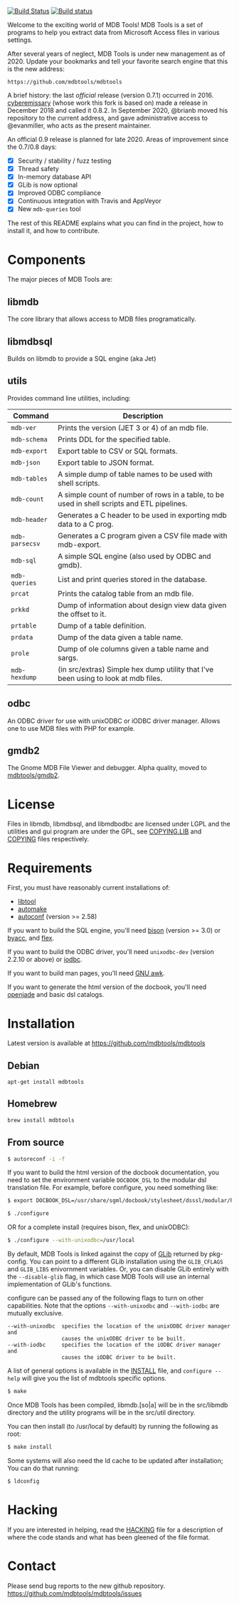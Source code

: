 [![Build Status](https://travis-ci.org/evanmiller/mdbtools.svg?branch=master)](https://travis-ci.org/evanmiller/mdbtools)
[![Build status](https://ci.appveyor.com/api/projects/status/22wwy5d0rrmk6e3c/branch/master?svg=true)](https://ci.appveyor.com/project/evanmiller/mdbtools/branch/master)

Welcome to the exciting world of MDB Tools! MDB Tools is a set of programs to
help you extract data from Microsoft Access files in various settings.

After several years of neglect, MDB Tools is under new management as of 2020.
Update your bookmarks and tell your favorite search engine that this is the new
address:

    https://github.com/mdbtools/mdbtools

A brief history: the last *official* release (version 0.7.1) occurred in 2016.
[cyberemissary](https://github.com/cyberemissary) (whose work this fork is
based on) made a release in December 2018 and called it 0.8.2. In September
2020, @brianb moved his repository to the current address, and gave
administrative access to @evanmiller, who acts as the present maintainer.

An official 0.9 release is planned for late 2020. Areas of improvement since
the 0.7/0.8 days:

- [x] Security / stability / fuzz testing
- [x] Thread safety
- [x] In-memory database API
- [x] GLib is now optional
- [x] Improved ODBC compliance
- [x] Continuous integration with Travis and AppVeyor
- [x] New `mdb-queries` tool

The rest of this README explains what you can find in the project, how to
install it, and how to contribute.

# Components

The major pieces of MDB Tools are:

## libmdb

The core library that allows access to MDB files programatically.

## libmdbsql

Builds on libmdb to provide a SQL engine (aka Jet)

## utils

Provides command line utilities, including:

| Command | Description |
| ------- | ----------- |
| `mdb-ver` | Prints the version (JET 3 or 4) of an mdb file. |
| `mdb-schema` | Prints DDL for the specified table. |
| `mdb-export` | Export table to CSV or SQL formats. |
| `mdb-json` | Export table to JSON format. |
| `mdb-tables` | A simple dump of table names to be used with shell scripts. |
| `mdb-count` | A simple count of number of rows in a table, to be used in shell scripts and ETL pipelines. |
| `mdb-header` | Generates a C header to be used in exporting mdb data to a C prog. |
| `mdb-parsecsv` | Generates a C program given a CSV file made with mdb-export. |
| `mdb-sql` | A simple SQL engine (also used by ODBC and gmdb). |
| `mdb-queries` | List and print queries stored in the database. |
| `prcat` | Prints the catalog table from an mdb file. |
| `prkkd` | Dump of information about design view data given the offset to it. |
| `prtable` | Dump of a table definition. |
| `prdata` | Dump of the data given a table name. |
| `prole` | Dump of ole columns given a table name and sargs. |
| `mdb-hexdump` | (in src/extras) Simple hex dump utility that I've been using to look at mdb files. |

## odbc

An ODBC driver for use with unixODBC or iODBC driver manager. Allows one to use MDB files with PHP for example.

## gmdb2

The Gnome MDB File Viewer and debugger. Alpha quality, moved to [mdbtools/gmdb2](https://github.com/mdbtools/gmdb2).

# License

Files in libmdb, libmdbsql, and libmdbodbc are licensed under LGPL and the
utilities and gui program are under the GPL, see [COPYING.LIB](./COPYING.LIB)
and [COPYING](./COPYING) files respectively.


# Requirements

First, you must have reasonably current installations of:

* [libtool](https://www.gnu.org/software/libtool/)
* [automake](https://www.gnu.org/software/automake/)
* [autoconf](https://www.gnu.org/software/autoconf/) (version >= 2.58)

If you want to build the SQL engine, you'll need
[bison](https://www.gnu.org/software/bison/) (version >= 3.0) or
[byacc](https://invisible-island.net/byacc/byacc.html), and
[flex](https://github.com/westes/flex).

If you want to build the ODBC driver, you'll need `unixodbc-dev` (version
2.2.10 or above) or [iodbc](http://www.iodbc.org/dataspace/doc/iodbc/wiki/iodbcWiki/WelcomeVisitors).

If you want to build man pages, you'll need
[GNU awk](https://www.gnu.org/software/gawk/).

If you want to generate the html version of the docbook, you'll need
[openjade](http://openjade.sourceforge.net) and basic dsl catalogs.


# Installation

Latest version is available at https://github.com/mdbtools/mdbtools

## Debian

```
apt-get install mdbtools
```

## Homebrew

```bash
brew install mdbtools
```

## From source

```bash
$ autoreconf -i -f
```

If you want to build the html version of the docbook documentation, you need to
set the environment variable `DOCBOOK_DSL` to the modular dsl translation file.
For example, before configure, you need something like:

```bash
$ export DOCBOOK_DSL=/usr/share/sgml/docbook/stylesheet/dsssl/modular/html/docbook.dsl

$ ./configure
```

OR for a complete install (requires bison, flex, and unixODBC):

```bash
$ ./configure --with-unixodbc=/usr/local
```

By default, MDB Tools is linked against the copy of
[GLib](https://developer.gnome.org/glib/) returned by pkg-config. You can
point to a different GLib installation using the `GLIB_CFLAGS` and `GLIB_LIBS`
enivornment variables. Or, you can disable GLib entirely with the
`--disable-glib` flag, in which case MDB Tools will use an internal
implementation of GLib's functions.

configure can be passed any of the following flags to turn on other 
capabilities.  Note that the options `--with-unixodbc` and `--with-iodbc` are
mutually exclusive.

```
--with-unixodbc  specifies the location of the unixODBC driver manager and 
                 causes the unixODBC driver to be built.
--with-iodbc     specifies the location of the iODBC driver manager and 
                 causes the iODBC driver to be built.
```

A list of general options is available in the [INSTALL](./INSTALL) file, and
`configure --help` will give you the list of mdbtools specific options.

```bash
$ make
```

Once MDB Tools has been compiled, libmdb.[so|a] will be in the src/libmdb 
directory and the utility programs will be in the src/util directory.

You can then install (to /usr/local by default) by running the following as root:

```bash
$ make install
```

Some systems will also need the ld cache to be updated after installation;
You can do that running:

```bash 
$ ldconfig
```

# Hacking  

If you are interested in helping, read the [HACKING](./HACKING) file for a description of 
where the code stands and what has been gleened of the file format.

# Contact

Please send bug reports to the new github repository.
https://github.com/mdbtools/mdbtools/issues
